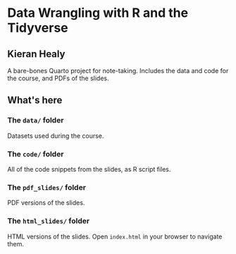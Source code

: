 # Data Wrangling with R and the Tidyverse

## Kieran Healy

A bare-bones Quarto project for note-taking. Includes the data and code for the course, and PDFs of the slides.

## What's here

### The `data/` folder

Datasets used during the course.

### The `code/` folder

All of the code snippets from the slides, as R script files.

### The `pdf_slides/` folder

PDF versions of the slides.

### The `html_slides/` folder

HTML versions of the slides. Open `index.html` in your browser to navigate them.
